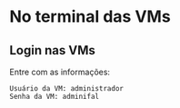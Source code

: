 # No terminal das VMs

## Login nas VMs

Entre com as informações:

```
Usuário da VM: administrador
Senha da VM: adminifal
```
